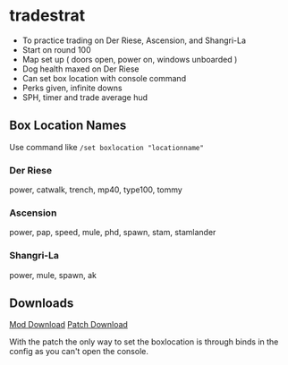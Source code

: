 # tradestrat

* To practice trading on Der Riese, Ascension, and Shangri-La
* Start on round 100
* Map set up ( doors open, power on, windows unboarded )
* Dog health maxed on Der Riese
* Can set box location with console command
* Perks given, infinite downs
* SPH, timer and trade average hud

## Box Location Names

Use command like `/set boxlocation "locationname"`

### Der Riese

power, catwalk, trench, mp40, type100, tommy

### Ascension

power, pap, speed, mule, phd, spawn, stam, stamlander

### Shangri-La

power, mule, spawn, ak

## Downloads

[Mod Download](https://www.mediafire.com/file/44cf6in6u6m1uem/tradestratv3.zip/file)
[Patch Download](https://www.mediafire.com/file/3ezdhsn5wuc7smo/common_zombie_patch.ff/file)

With the patch the only way to set the boxlocation is through binds in the config as you can't open the console.
